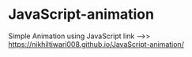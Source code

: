 # JavaScript-animation
Simple Animation using JavaScript
link -->>  https://nikhiltiwari008.github.io/JavaScript-animation/
